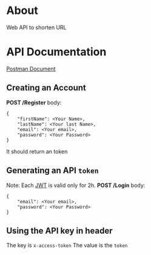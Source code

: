 # About
Web API to shorten URL

# API Documentation
[Postman Document](https://documenter.getpostman.com/view/11722123/UV5f8uG4)

## Creating an Account
**POST /Register**
body:
```
{
    "firstName": <Your Name>,
    "lastName": <Your last Name>,
    "email": <Your email>,
    "password": <Your Password>
}
```
It should return an token

## Generating an API `token`
Note: Each [JWT](https://jwt.io/) is valid only for 2h. 
**POST /Login**
body:
```
{
    "email": <Your email>,
    "password": <Your Password>
}
```

## Using the API key in header
The key is `x-access-token`
The value is the `token`
